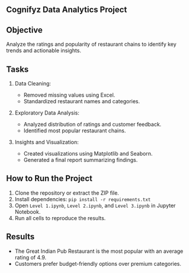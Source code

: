 ## Cognifyz Data Analytics Project

## Objective
Analyze the ratings and popularity of restaurant chains to identify key trends and actionable insights.

## Tasks
1. Data Cleaning:
   - Removed missing values using Excel.
   - Standardized restaurant names and categories.

2. Exploratory Data Analysis:
   - Analyzed distribution of ratings and customer feedback.
   - Identified most popular restaurant chains.

3. Insights and Visualization:
   - Created visualizations using Matplotlib and Seaborn.
   - Generated a final report summarizing findings.

## How to Run the Project
1. Clone the repository or extract the ZIP file.
1. Install dependencies: `pip install -r requirements.txt`
2. Open `Level 1.ipynb`, `Level 2.ipynb`, and `Level 3.ipynb` in Jupyter Notebook.
3. Run all cells to reproduce the results.

## Results
- The Great Indian Pub Restaurant is the most popular with an average rating of 4.9.
- Customers prefer budget-friendly options over premium categories.

